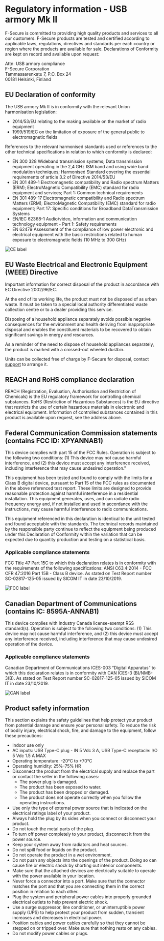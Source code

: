 # Regulatory information - USB armory Mk II

F-Secure is committed to providing high quality products and services to all
our customers. F-Secure products are tested and certified according to
applicable laws, regulations, directives and standards per each country or
region where the products are available for sale. Declarations of Conformity
are kept on record and available upon request:

Attn: USB armory compliance  
F-Secure Corporation  
Tammasaarenkatu 7, P.O. Box 24  
00181 Helsinki, Finland

## EU Declaration of conformity

The USB armory Mk II is in conformity with the relevant Union harmonisation
legislation:

* 2014/53/EU relating to the making available on the market of radio equipment
* 1999/519/EC on the limitation of exposure of the general public to electromagnetic fields

References to the relevant harmonised standards used or references to the other
technical specifications in relation to which conformity is declared:

* EN 300 328  Wideband transmission systems; Data transmission equipment operating in the 2,4 GHz ISM band and using wide band modulation techniques; Harmonised Standard covering the essential requirements of article 3.2 of Directive 2014/53/EU 
* EN 301 489-1 Electromagnetic compatibility and Radio spectrum Matters (ERM); ElectroMagnetic Compatibility (EMC) standard for radio equipment and services; Part 1: Common technical requirements
* EN 301 489-17  Electromagnetic compatibility and Radio spectrum Matters (ERM); ElectroMagnetic Compatibility (EMC) standard for radio equipment; Part 17: Specific conditions for Broadband DataTransmission Systems
* EN/IEC 62368-1 Audio/video, information and communication technology equipment - Part 1: Safety requirements
* EN 62479  Assessment of the compliance of low power electronic and electrical equipment with the basic restrictions related to human exposure to electromagnetic fields (10 MHz to 300 GHz)

![CE label](images/ce_label.png)

## EU Waste Electrical and Electronic Equipment (WEEE) Directive

Important information for correct disposal of the product in accordance with EC
Directive 2002/96/EC.

At the end of its working life, the product must not be disposed of as urban
waste. It must be taken to a special local authority differentiated waste
collection centre or to a dealer providing this service.

Disposing of a household appliance separately avoids possible negative
consequences for the environment and health deriving from inappropriate
disposal and enables the constituent materials to be recovered to obtain
significant savings in energy and resources.

As a reminder of the need to dispose of household appliances separately, the
product is marked with a crossed-out wheeled dustbin.

Units can be collected free of charge by F-Secure for disposal, contact
[support](https://github.com/usbarmory/usbarmory/wiki#support) to arrange it.

## REACH and RoHS compliance declaration

REACH (Registration, Evaluation, Authorisation and Restriction of Chemicals) is
the EU regulatory framework for controlling chemical substances. RoHS
(Restriction of Hazardous Substances) is the EU directive that restricts the
use of certain hazardous materials in electronic and electrical equipment.
Information of controlled substances contained in this product is available
upon request, see the address above.

## Federal Communication Commission statements (contains FCC ID: XPYANNAB1)

This device complies with part 15 of the FCC Rules. Operation is subject to the
following two conditions: (1) This device may not cause harmful interference,
and (2) this device must accept any interference received, including
interference that may cause undesired operation."

This equipment has been tested and found to comply with the limits for a Class
B digital device, pursuant to Part 15 of the FCC rules as documented in the
above referenced test report. These limits are designed to provide reasonable
protection against harmful interference in a residential installation. This
equipment generates, uses, and can radiate radio frequency energy and, if not
installed and used in accordance with the instructions, may cause harmful
interference to radio communications.

This equipment referenced in this declaration is identical to the unit tested
and found acceptable with the standards. The technical records maintained by
the responsible party continue to reflect the equipment being produced under
this Declaration of Conformity within the variation that can be expected due to
quantity production and testing on a statistical basis.

### Applicable compliance statements

FCC Title 47 Part 15C to which this declaration relates is in conformity with
the requirements of the following specifications: ANSI C63.4:2014 - FCC CFR
47:2016 Part 15B - Class B device. As stated on Test Report number
SC-02817-125-05 issued by SICOM IT in date 23/10/2019.

![FCC label](images/fcc_label.png)

## Canadian Department of Communications (contains IC: 8595A-ANNAB1)

This device complies with Industry Canada license-exempt RSS standard(s).
Operation is subject to the following two conditions: (1) This device may not
cause harmful interference, and (2) this device must accept any interference
received, including interference that may cause undesired operation of the
device.

### Applicable compliance statements

Canadian Department of Communications ICES-003 “Digital Apparatus” to which
this declaration relates is in conformity with CAN ICES-3 (B)/NMB-3(B). As
stated on Test Report number SC-02817-125-05 issued by SICOM IT in date
23/10/2019.

![CAN label](images/can_label.png)

## Product safety information

This section explains the safety guidelines that help protect your product from
potential damage and ensure your personal safety. To reduce the risk of bodily
injury, electrical shock, fire, and damage to the equipment, follow these
precautions:

* Indoor use only
* AC inputs: USB Type-C plug - IN 5 Vdc 3 A, USB Type-C receptacle: I/O 5 Vdc 1.5 A MAX
* Operating temperature: -20°C to +70°C
* Operating humidity: 25%-75% HR
* Disconnect the product from the electrical supply and replace the part or contact the seller in the following cases:
  * The power plug is damaged.
  * The product has been exposed to water.
  * The product has been dropped or damaged.
  * The product does not operate correctly when you follow the operating instructions.
* Use only the type of external power source that is indicated on the electrical ratings label of your product.
* Always hold the plug by its sides when you connect or disconnect your product.
* Do not touch the metal parts of the plug.
* To turn off power completely to your product, disconnect it from the power source.
* Keep your system away from radiators and heat sources.
* Do not spill food or liquids on the product.
* Do not operate the product in a wet environment.
* Do not push any objects into the openings of the product. Doing so can cause fire or electric shock by shorting out interior components.
* Make sure that the attached devices are electrically suitable to operate with the power available in your location.
* Never force a connector into a port. Make sure that the connector matches the port and that you are connecting them in the correct position in relation to each other.
* Plug the system and peripheral power cables into properly grounded electrical outlets to help prevent electric shock.
* Use a surge suppressor, line conditioner, or uninterruptible power supply (UPS) to help protect your product from sudden, transient increases and decreases in electrical power.
* Position cables and power cables carefully so that they cannot be stepped on or tripped over. Make sure that nothing rests on any cables.
* Do not modify power cables or plugs.
